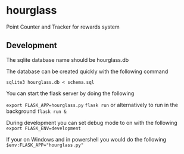 # hourglass
Point Counter and Tracker for rewards system

## Development

The sqlite database name should be hourglass.db

The database can be created quickly with the following command

`sqlite3 hourglass.db < schema.sql`

You can start the flask server by doing the following

`export FLASK_APP=hourglass.py`
`flask run`
or alternatively to run in the background
`flask run &`

During development you can set debug mode to on with the following
`export FLASK_ENV=development`

If your on Windows and in powershell you would do the following
`$env:FLASK_APP="hourglass.py"`
